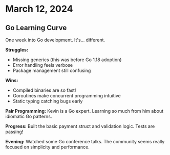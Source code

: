 # March 12, 2024

## Go Learning Curve

One week into Go development. It's... different.

**Struggles:**
- Missing generics (this was before Go 1.18 adoption)
- Error handling feels verbose
- Package management still confusing

**Wins:**
- Compiled binaries are so fast!
- Goroutines make concurrent programming intuitive
- Static typing catching bugs early

**Pair Programming:** Kevin is a Go expert. Learning so much from him about idiomatic Go patterns.

**Progress:** Built the basic payment struct and validation logic. Tests are passing!

**Evening:** Watched some Go conference talks. The community seems really focused on simplicity and performance.
